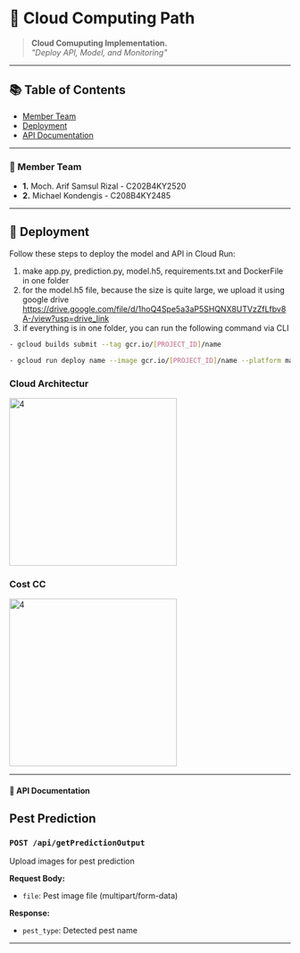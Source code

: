 # 🚀 Cloud Computing Path

> **Cloud Comuputing Implementation.**  
*"Deploy API, Model, and Monitoring"*

---

## 📚 Table of Contents

- [Member Team](#-member-team)
- [Deployment](#-deployment)
- [API Documentation](#-api-documentation)

---

### 🎯 Member Team

- **1.** Moch. Arif Samsul Rizal - C202B4KY2520
- **2.** Michael Kondengis - C208B4KY2485

---

## 🏁 Deployment

Follow these steps to deploy the model and API in Cloud Run:
1. make app.py, prediction.py, model.h5, requirements.txt and DockerFile in one folder
2. for the model.h5 file, because the size is quite large, we upload it using google drive
   https://drive.google.com/file/d/1hoQ4Spe5a3aP5SHQNX8UTVzZfLfbv8A-/view?usp=drive_link
4. if everything is in one folder, you can run the following command via CLI
```bash
- gcloud builds submit --tag gcr.io/[PROJECT_ID]/name
```
```bash
- gcloud run deploy name --image gcr.io/[PROJECT_ID]/name --platform managed --region asia-southeast2 --allow-unauthenticated
```
### Cloud Architectur
<img src="https://drive.google.com/uc?export=view&id=1cQDLkwkhwmWPQhWdv0AAGWR_iqI7-5VY" alt="4" width="auto" height="300">

### Cost CC
<img src="https://drive.google.com/uc?export=view&id=1StBYjmQ2IdpBlHMvN3o7uw0mhVZIXf0D" alt="4" width="auto" height="300">

---

#### 🏁 API Documentation

## Pest Prediction

### `POST /api/getPredictionOutput`
Upload images for pest prediction

**Request Body:**
- `file`: Pest image file (multipart/form-data)

**Response:**
  * `pest_type`: Detected pest name
  
---

